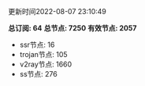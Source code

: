 更新时间2022-08-07 23:10:49

**总订阅: 64**
**总节点: 7250**
**有效节点: 2057**
- ssr节点: 16
- trojan节点: 105
- v2ray节点: 1660
- ss节点: 276
